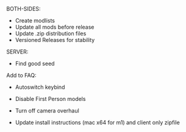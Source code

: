 BOTH-SIDES:
- Create modlists
- Update all mods before release
- Update .zip distribution files
- Versioned Releases for stability

SERVER:
- Find good seed

Add to FAQ:
- Autoswitch keybind
- Disable First Person models
- Turn off camera overhaul

- Update install instructions (mac x64 for m1) and client only zipfile
